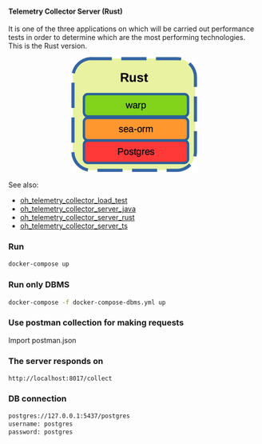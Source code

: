 #### Telemetry Collector Server (Rust)

It is one of the three applications on which will be carried out performance tests in order to determine which are the most performing technologies. This is the Rust version. 

<p align="center" width="100%">
    <img width="50%" src="dev-stack.png"> 
</p>

See also:

- [oh_telemetry_collector_load_test](https://github.com/goto-eof/oh_telemetry_collector_load_test)
- [oh_telemetry_collector_server_java](https://github.com/goto-eof/oh_telemetry_collector_server_java)
- [oh_telemetry_collector_server_rust](https://github.com/goto-eof/oh_telemetry_collector_server_rust)
- [oh_telemetry_collector_server_ts](https://github.com/goto-eof/oh_telemetry_collector_server_ts)

### Run 

```bash
docker-compose up
```

### Run only DBMS

```bash
docker-compose -f docker-compose-dbms.yml up
```

### Use postman collection for making requests

Import postman.json

### The server responds on

```
http://localhost:8017/collect
```


### DB connection

```
postgres://127.0.0.1:5437/postgres
username: postgres
password: postgres
```
